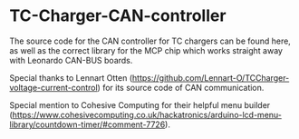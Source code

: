 # TC-Charger-CAN-controller
The source code for the CAN controller for TC chargers can be found here, as well as the correct library for the MCP chip which works straight away with Leonardo CAN-BUS boards.

Special thanks to Lennart Otten (https://github.com/Lennart-O/TCCharger-voltage-current-control) for its source code of CAN communication.

Special mention to Cohesive Computing for their helpful menu builder (https://www.cohesivecomputing.co.uk/hackatronics/arduino-lcd-menu-library/countdown-timer/#comment-7726).
